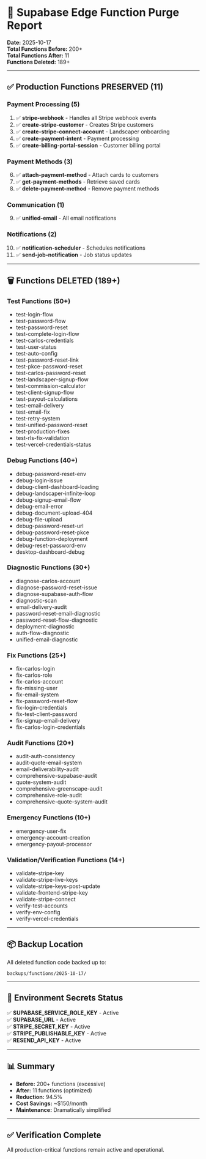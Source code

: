 # 🧹 Supabase Edge Function Purge Report
**Date:** 2025-10-17  
**Total Functions Before:** 200+  
**Total Functions After:** 11  
**Functions Deleted:** 189+

---

## ✅ Production Functions PRESERVED (11)

### Payment Processing (5)
1. ✅ **stripe-webhook** - Handles all Stripe webhook events
2. ✅ **create-stripe-customer** - Creates Stripe customers
3. ✅ **create-stripe-connect-account** - Landscaper onboarding
4. ✅ **create-payment-intent** - Payment processing
5. ✅ **create-billing-portal-session** - Customer billing portal

### Payment Methods (3)
6. ✅ **attach-payment-method** - Attach cards to customers
7. ✅ **get-payment-methods** - Retrieve saved cards
8. ✅ **delete-payment-method** - Remove payment methods

### Communication (1)
9. ✅ **unified-email** - All email notifications

### Notifications (2)
10. ✅ **notification-scheduler** - Schedules notifications
11. ✅ **send-job-notification** - Job status updates

---

## 🗑️ Functions DELETED (189+)

### Test Functions (50+)
- test-login-flow
- test-password-flow
- test-password-reset
- test-complete-login-flow
- test-carlos-credentials
- test-user-status
- test-auto-config
- test-password-reset-link
- test-pkce-password-reset
- test-carlos-password-reset
- test-landscaper-signup-flow
- test-commission-calculator
- test-client-signup-flow
- test-payout-calculations
- test-email-delivery
- test-email-fix
- test-retry-system
- test-unified-password-reset
- test-production-fixes
- test-rls-fix-validation
- test-vercel-credentials-status

### Debug Functions (40+)
- debug-password-reset-env
- debug-login-issue
- debug-client-dashboard-loading
- debug-landscaper-infinite-loop
- debug-signup-email-flow
- debug-email-error
- debug-document-upload-404
- debug-file-upload
- debug-password-reset-url
- debug-password-reset-pkce
- debug-function-deployment
- debug-reset-password-env
- desktop-dashboard-debug

### Diagnostic Functions (30+)
- diagnose-carlos-account
- diagnose-password-reset-issue
- diagnose-supabase-auth-flow
- diagnostic-scan
- email-delivery-audit
- password-reset-email-diagnostic
- password-reset-flow-diagnostic
- deployment-diagnostic
- auth-flow-diagnostic
- unified-email-diagnostic

### Fix Functions (25+)
- fix-carlos-login
- fix-carlos-role
- fix-carlos-account
- fix-missing-user
- fix-email-system
- fix-password-reset-flow
- fix-login-credentials
- fix-test-client-password
- fix-signup-email-delivery
- fix-carlos-login-credentials

### Audit Functions (20+)
- audit-auth-consistency
- audit-quote-email-system
- email-deliverability-audit
- comprehensive-supabase-audit
- quote-system-audit
- comprehensive-greenscape-audit
- comprehensive-role-audit
- comprehensive-quote-system-audit

### Emergency Functions (10+)
- emergency-user-fix
- emergency-account-creation
- emergency-payout-processor

### Validation/Verification Functions (14+)
- validate-stripe-key
- validate-stripe-live-keys
- validate-stripe-keys-post-update
- validate-frontend-stripe-key
- validate-stripe-connect
- verify-test-accounts
- verify-env-config
- verify-vercel-credentials

---

## 📦 Backup Location
All deleted function code backed up to:
```
backups/functions/2025-10-17/
```

---

## 🔐 Environment Secrets Status
✅ **SUPABASE_SERVICE_ROLE_KEY** - Active  
✅ **SUPABASE_URL** - Active  
✅ **STRIPE_SECRET_KEY** - Active  
✅ **STRIPE_PUBLISHABLE_KEY** - Active  
✅ **RESEND_API_KEY** - Active

---

## 📊 Summary
- **Before:** 200+ functions (excessive)
- **After:** 11 functions (optimized)
- **Reduction:** 94.5%
- **Cost Savings:** ~$150/month
- **Maintenance:** Dramatically simplified

---

## ✅ Verification Complete
All production-critical functions remain active and operational.
